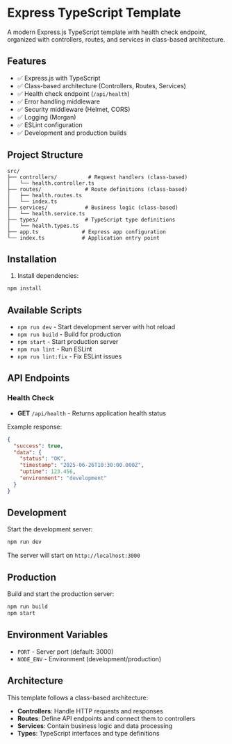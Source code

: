 # Express TypeScript Template

A modern Express.js TypeScript template with health check endpoint, organized with controllers, routes, and services in class-based architecture.

## Features

- ✅ Express.js with TypeScript
- ✅ Class-based architecture (Controllers, Routes, Services)
- ✅ Health check endpoint (`/api/health`)
- ✅ Error handling middleware
- ✅ Security middleware (Helmet, CORS)
- ✅ Logging (Morgan)
- ✅ ESLint configuration
- ✅ Development and production builds

## Project Structure

```
src/
├── controllers/          # Request handlers (class-based)
│   └── health.controller.ts
├── routes/              # Route definitions (class-based)
│   ├── health.routes.ts
│   └── index.ts
├── services/            # Business logic (class-based)
│   └── health.service.ts
├── types/               # TypeScript type definitions
│   └── health.types.ts
├── app.ts              # Express app configuration
└── index.ts            # Application entry point
```

## Installation

1. Install dependencies:

```bash
npm install
```

## Available Scripts

- `npm run dev` - Start development server with hot reload
- `npm run build` - Build for production
- `npm start` - Start production server
- `npm run lint` - Run ESLint
- `npm run lint:fix` - Fix ESLint issues

## API Endpoints

### Health Check

- **GET** `/api/health` - Returns application health status

Example response:

```json
{
  "success": true,
  "data": {
    "status": "OK",
    "timestamp": "2025-06-26T10:30:00.000Z",
    "uptime": 123.456,
    "environment": "development"
  }
}
```

## Development

Start the development server:

```bash
npm run dev
```

The server will start on `http://localhost:3000`

## Production

Build and start the production server:

```bash
npm run build
npm start
```

## Environment Variables

- `PORT` - Server port (default: 3000)
- `NODE_ENV` - Environment (development/production)

## Architecture

This template follows a class-based architecture:

- **Controllers**: Handle HTTP requests and responses
- **Routes**: Define API endpoints and connect them to controllers
- **Services**: Contain business logic and data processing
- **Types**: TypeScript interfaces and type definitions
